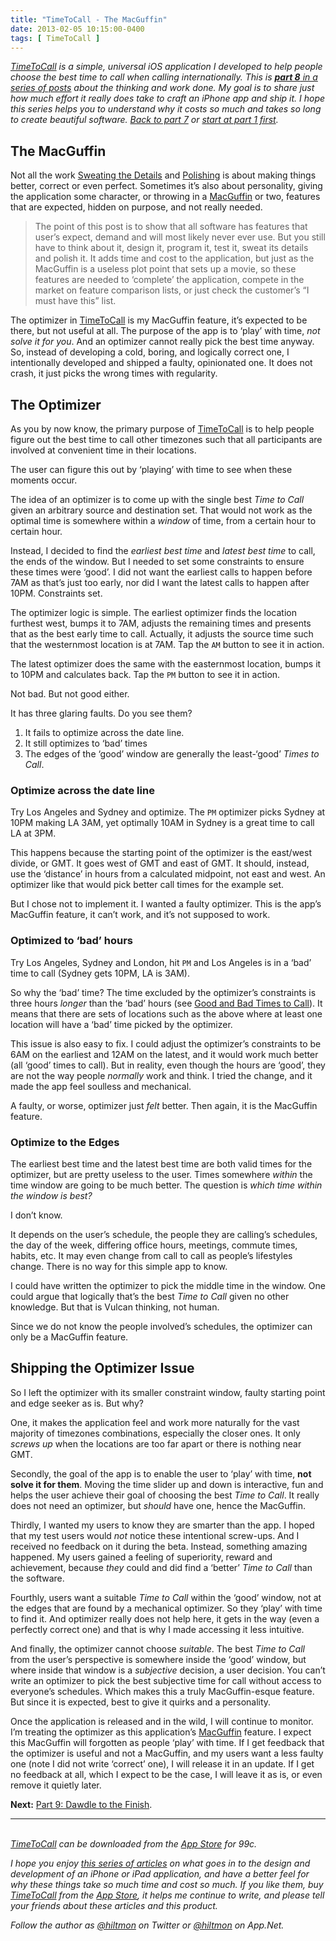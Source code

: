 ```yaml
---
title: "TimeToCall - The MacGuffin"
date: 2013-02-05 10:15:00-0400
tags: [ TimeToCall ]
---
```


*[TimeToCall](https://hiltmon.com/timetocall/) is a simple, universal iOS application I developed to help people choose the best time to call when calling internationally. This is [**part 8** in a series of posts](https://hiltmon.com/blog/categories/timetocall/) about the thinking and work done. My goal is to share just how much effort it really does take to craft an iPhone app and ship it. I hope this series helps you to understand why it costs so much and takes so long to create beautiful software. [Back to part 7](https://hiltmon.com/blog/2013/02/04/timetocall-polishing-the-app/) or [start at part 1 first](https://hiltmon.com/blog/2013/01/29/timetocall-the-effort-and-the-return/).*

## The MacGuffin

Not all the work [Sweating the Details](https://hiltmon.com/blog/2013/02/03/timetocall-sweating-the-details/) and [Polishing](https://hiltmon.com/blog/2013/02/04/timetocall-polishing-the-app/) is about making things better, correct or even perfect. Sometimes it’s also about personality, giving the application some character, or throwing in a [MacGuffin](http://en.wikipedia.org/wiki/MacGuffin) or two, features that are expected, hidden on purpose, and not really needed. 

> The point of this post is to show that all software has features that user’s expect, demand and will most likely never ever use. But you still have to think about it, design it, program it, test it, sweat its details and polish it. It adds time and cost to the application, but just as the MacGuffin is a useless plot point that sets up a movie, so these features are needed to ‘complete’ the application, compete in the market on feature comparison lists, or just check the customer’s “I must have this” list.

The optimizer in [TimeToCall](https://hiltmon.com/timetocall/) is my MacGuffin feature, it’s expected to be there, but not useful at all. The purpose of the app is to ‘play’ with time, *not solve it for you*. And an optimizer cannot really pick the best time anyway. So, instead of developing a cold, boring, and logically correct one, I intentionally developed and shipped a faulty, opinionated one. It does not crash, it just picks the wrong times with regularity.

## The Optimizer

As you by now know, the primary purpose of [TimeToCall](https://hiltmon.com/timetocall/) is to help people figure out the best time to call other timezones such that all participants are involved at convenient time in their locations.

The user can figure this out by ‘playing’ with time to see when these moments occur.

The idea of an optimizer is to come up with the single best *Time to Call* given an arbitrary source and destination set. That would not work as the optimal time is somewhere within a *window* of time, from a certain hour to certain hour.

Instead, I decided to find the *earliest best time* and *latest best time* to call, the ends of the window. But I needed to set some constraints to ensure these times were ‘good’. I did not want the earliest calls to happen before 7AM as that’s just too early, nor did I want the latest calls to happen after 10PM. Constraints set.

The optimizer logic is simple. The earliest optimizer finds the location furthest west, bumps it to 7AM, adjusts the remaining times and presents that as the best early time to call. Actually, it adjusts the source time such that the westernmost location is at 7AM. Tap the `AM` button to see it in action.

The latest optimizer does the same with the easternmost location, bumps it to 10PM and calculates back. Tap the `PM` button to see it in action.

Not bad. But not good either.

It has three glaring faults. Do you see them?

1. It fails to optimize across the date line.
2. It still optimizes to ‘bad’ times
3. The edges of the ‘good’ window are generally the least-‘good’ *Times to Call*.

### Optimize across the date line

Try Los Angeles and Sydney and optimize. The `PM` optimizer picks Sydney at 10PM making LA 3AM, yet optimally 10AM in Sydney is a great time to call LA at 3PM.

This happens because the starting point of the optimizer is the east/west divide, or GMT. It goes west of GMT and east of GMT. It should, instead, use the ‘distance’ in hours from a calculated midpoint, not east and west. An optimizer like that would pick better call times for the example set.

But I chose not to implement it. I wanted a faulty optimizer. This is the app’s MacGuffin feature, it can’t work, and it’s not supposed to work.

### Optimized to ‘bad’ hours

Try Los Angeles, Sydney and London, hit `PM` and Los Angeles is in a  ‘bad’ time to call (Sydney gets 10PM, LA is 3AM).

So why the ‘bad’ time? The time excluded by the optimizer’s constraints is three hours *longer* than the ‘bad’ hours (see [Good and Bad Times to Call](https://hiltmon.com/blog/2013/02/02/timetocall-good-and-bad-times-to-call/)). It means that there are sets of locations such as the above where at least one location will have a ‘bad’ time picked by the optimizer.

This issue is also easy to fix. I could adjust the optimizer’s constraints to be 6AM on the earliest and 12AM on the latest, and it would work much better (all ‘good’ times to call). But in reality, even though the hours are ‘good’, they are not the way people *normally* work and think. I tried the change, and it made the app feel soulless and mechanical. 

A faulty, or worse, optimizer just *felt* better. Then again, it is the MacGuffin feature.

### Optimize to the Edges

The earliest best time and the latest best time are both valid times for the optimizer, but are pretty useless to the user. Times somewhere *within* the time window are going to be much better. The question is *which time within the window is best?*

I don’t know.

It depends on the user’s schedule, the people they are calling’s schedules, the day of the week, differing office hours, meetings, commute times, habits, etc. It may even change from call to call as people’s lifestyles change. There is no way for this simple app to know.

I could have written the optimizer to pick the middle time in the window. One could argue that logically that’s the best *Time to Call* given no other knowledge. But that is Vulcan thinking, not human.

Since we do not know the people involved’s schedules, the optimizer can only be a MacGuffin feature.

## Shipping the Optimizer Issue

So I left the optimizer with its smaller constraint window, faulty starting point and edge seeker as is. But why?

One, it makes the application feel and work more naturally for the vast majority of timezones combinations, especially the closer ones. It only *screws up* when the locations are too far apart or there is nothing near GMT.

Secondly, the goal of the app is to enable the user to ‘play’ with time, **not solve it for them**. Moving the time slider up and down is interactive, fun and helps the user achieve their goal of choosing the best *Time to Call*. It really does not need an optimizer, but *should* have one, hence the MacGuffin.

Thirdly, I wanted my users to know they are smarter than the app. I hoped that my test users would *not* notice these intentional screw-ups. And I received no feedback on it during the beta. Instead, something amazing happened. My users gained a feeling of superiority, reward and achievement, because *they* could and did find a ‘better’ *Time to Call*  than the software.

Fourthly, users want a suitable *Time to Call* within the ‘good’ window, not at the edges that are found by a mechanical optimizer. So they ‘play’ with time to find it. And optimizer really does not help here, it gets in the way (even a perfectly correct one) and that is why I made accessing it less intuitive.

And finally, the optimizer cannot choose *suitable*. The best *Time to Call* from the user’s perspective is somewhere inside the ‘good’ window, but where inside that window is a *subjective* decision, a user decision. You can’t write an optimizer to pick the best subjective time for call without access to everyone’s schedules. Which makes this a truly MacGuffin-esque feature. But since it is expected, best to give it quirks and a personality.

Once the application is released and in the wild, I will continue to monitor. I’m treating the optimizer as this application’s [MacGuffin](http://en.wikipedia.org/wiki/MacGuffin) feature.  I expect this MacGuffin will forgotten as people ‘play’ with time. If I get feedback that the optimizer is useful and not a MacGuffin, and my users want a less faulty one (note I did not write ‘correct’ one), I will release it in an update. If I get no feedback at all, which I expect to be the case, I will leave it as is, or even remove it quietly later.

**Next:** [Part 9: Dawdle to the Finish](https://hiltmon.com/blog/2013/02/06/timetocall-dawdle-to-the-finish/).

---
&nbsp;  
*[TimeToCall](https://hiltmon.com/timetocall/) can be downloaded from the [App Store](https://itunes.apple.com/us/app/timetocall/id596429979?ls=1&mt=8) for 99c.*

*I hope you enjoy [this series of articles](https://hiltmon.com/blog/categories/timetocall/) on what goes in to the design and development of an iPhone or iPad application, and have a better feel for why these things take so much time and cost so much. If you like them, buy [TimeToCall](https://hiltmon.com/timetocall/) from the [App Store](https://itunes.apple.com/us/app/timetocall/id596429979?ls=1&mt=8), it helps me continue to write, and please tell your friends about these articles and this product.*

*Follow the author as [@hiltmon](https://twitter.com/hiltmon) on Twitter or [@hiltmon](http://alpha.app.net/hiltmon) on App.Net.*
